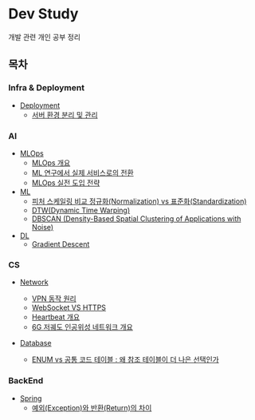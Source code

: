 # Dev Study
개발 관련 개인 공부 정리

## 목차

### Infra & Deployment
- [Deployment](./Deployment/)
  - [서버 환경 분리 및 관리](./Deployment/01.%20서버%20환경%20분리%20및%20관리.md)


### AI
- [MLOps](./MLOps/)
  - [MLOps 개요](./MLOps/01.%20MLOps%20개요.md)
  - [ML 연구에서 실제 서비스로의 전환](./MLOps/02.%20ML%20연구에서%20실제%20서비스로의%20전환.md)
  - [MLOps 실전 도입 전략](./MLOps/03.%20MLOps%20실전%20도입%20전략.md)
- [ML](./ML/)
  - [피처 스케일링 비교 정규화(Normalization) vs 표준화(Standardization)](./ML/01.%20피처%20스케일링%20비교%20정규화(Normalization)%20vs%20표준화(Standardization).md)
  - [DTW(Dynamic Time Warping)](./ML/02.%20DTW(Dynamic%20Time%20Warping).md)
  - [DBSCAN (Density-Based Spatial Clustering of Applications with Noise)](./ML/03.%20DBSCAN%20(Density-Based%20Spatial%20Clustering%20of%20Applications%20with%20Noise).md)
- [DL](./DL/)
  - [Gradient Descent](./DL/01.%20Gradient%20Descent.md)

### CS
- [Network](./Network/)
  - [VPN 동작 원리](./Network/01.%20VPN%20동작%20원리.md)
  - [WebSocket VS HTTPS](./Network/02.%20WebSocket%20VS%20HTTPS.md)
  - [Heartbeat 개요](./Network/03.%20Heartbeat%20개요.md)
  - [6G 저궤도 인공위성 네트워크 개요](./Network/04.%206G%20저궤도%20인공위성%20네트워크%20개요.md)

- [Database](./Database/)
  - [ENUM vs 공통 코드 테이블 : 왜 참조 테이블이 더 나은 선택인가](./Database/01.%20ENUM%20vs%20공통%20코드%20테이블.md)


### BackEnd
- [Spring](./Spring/)
  - [예외(Exception)와 반환(Return)의 차이](./Spring/01.%20예외(Exception)와%20반환(Return)의%20차이.md)
